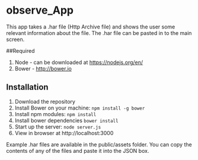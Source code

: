 # observe_App

This app takes a .har file (Http Archive file) and shows the user some relevant information about the file.  The .har file can be pasted in to the main screen.

##Required
1. Node - can be downloaded at https://nodejs.org/en/
2. Bower - http://bower.io


## Installation
1. Download the repository
2. Install Bower on your machine: `npm install -g bower`
3. Install npm modules: `npm install`
4. Install bower dependencies `bower install`
5. Start up the server: `node server.js`
6. View in browser at http://localhost:3000

Example .har files are available in the public/assets folder.  You can copy the contents of any of the files and paste it into the JSON box.  
